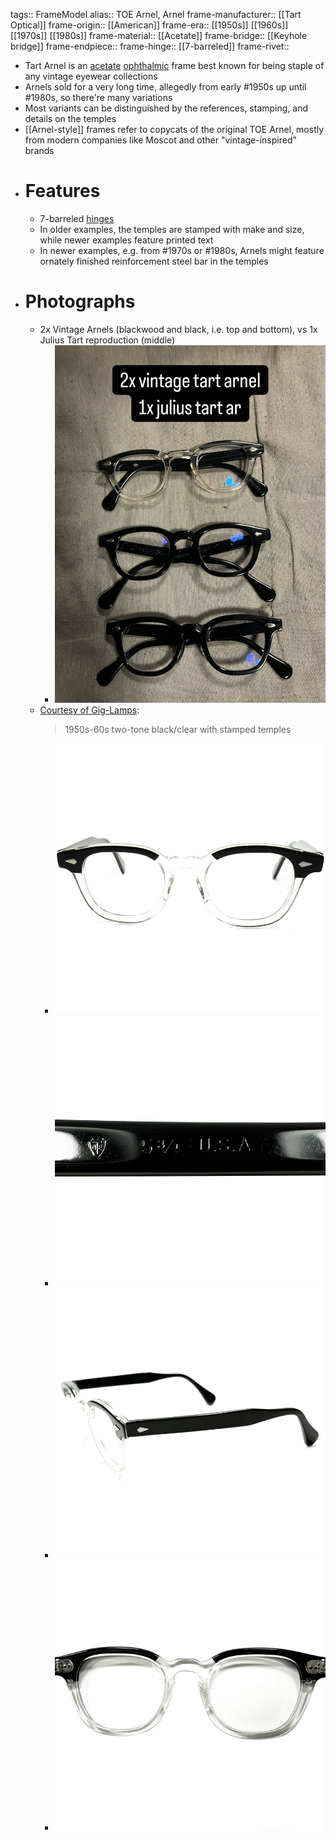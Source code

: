 tags:: FrameModel
alias:: TOE Arnel, Arnel
frame-manufacturer:: [[Tart Optical]] 
frame-origin:: [[American]] 
frame-era:: [[1950s]] [[1960s]] [[1970s]] [[1980s]] 
frame-material:: [[Acetate]]
frame-bridge:: [[Keyhole bridge]] 
frame-endpiece::
frame-hinge:: [[7-barreled]] 
frame-rivet::

- Tart Arnel is an [acetate]([[Acetate]]) [ophthalmic]([[Ophthalmic]]) frame best known for being staple of any vintage eyewear collections
- Arnels sold for a very long time, allegedly from early #1950s up until #1980s, so there're many variations
- Most variants can be distinguished by the references, stamping, and details on the temples
- [[Arnel-style]] frames refer to copycats of the original TOE Arnel, mostly from modern companies like Moscot and other "vintage-inspired" brands
- # Features
	- 7-barreled [hinges]([[Hinge]])
	- In older examples, the temples are stamped with make and size, while newer examples feature printed text
	- In newer examples, e.g. from #1970s or #1980s, Arnels might feature ornately finished reinforcement steel bar in the temples
- # Photographs
	- 2x Vintage Arnels (blackwood and black, i.e. top and bottom), vs 1x Julius Tart reproduction (middle)
		- ![tart_arnel_comparison_oldnew_0.jpg](../assets/tart_arnel_comparison_oldnew_0.jpg)
	- [Courtesy of Gig-Lamps](https://www.gig-lamps.com/home/1950s-1960s-tart-optical-arnel-2tone-blackxclear-size44-20/):
	  > 1950s-60s two-tone black/clear with stamped temples
		- ![tart_arnel_clear-blackwood_44-20_1_giglamps_1.jpg](../assets/tart_arnel_clear-blackwood_44-20_1_giglamps_1.jpg)
		- ![tart_arnel_clear-blackwood_44-20_1_giglamps_4.jpg](../assets/tart_arnel_clear-blackwood_44-20_1_giglamps_4.jpg)
		- ![tart_arnel_clear-blackwood_44-20_1_giglamps_2.jpg](../assets/tart_arnel_clear-blackwood_44-20_1_giglamps_2.jpg)
		- ![tart_arnel_clear-blackwood_44-20_1_giglamps_3.jpg](../assets/tart_arnel_clear-blackwood_44-20_1_giglamps_3.jpg)